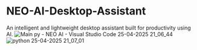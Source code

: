 # NEO-AI-Desktop-Assistant
An intelligent and lightweight desktop assistant built for productivity using AI.
![Main py - NEO AI - Visual Studio Code 25-04-2025 21_06_44](https://github.com/user-attachments/assets/9ab759f2-c0af-41e8-a496-159db5ec620c)
![python 25-04-2025 21_07_01](https://github.com/user-attachments/assets/edb74e7b-c4e5-403f-a140-70b1ed3607b7)
